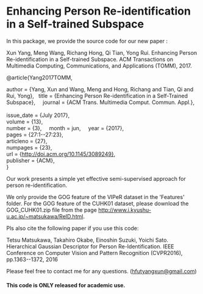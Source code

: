 # Enhancing Person Re-identification in a Self-trained Subspace
In this package, we provide the source code for our new paper :

Xun Yang, Meng Wang, Richang Hong, Qi Tian, Yong Rui. Enhancing Person Re-identification in a Self-trained Subspace. ACM Transactions on Multimedia Computing, Communications, and Applications (TOMM), 2017. 
 
@article{Yang2017TOMM,

 author = {Yang, Xun and Wang, Meng and Hong, Richang and Tian, Qi and Rui, Yong},   
 title = {Enhancing Person Re-identification in a Self-Trained Subspace},     
 journal = {ACM Trans. Multimedia Comput. Commun. Appl.},      
 issue_date = {July 2017},        
 volume = {13},      
 number = {3},     
 month = jun,     
 year = {2017},    
 pages = {27:1--27:23},    
 articleno = {27},    
 numpages = {23},    
 url = {http://doi.acm.org/10.1145/3089249},    
 publisher = {ACM},    
} 


Our work presents a simple yet effective semi-supervised approach for person re-identification. 

We only provide the GOG feature of the VIPeR dataset in the 'Features' folder. For the GOG feature of the CUHK01 dataset, please download the GOG_CUHK01.zip file from the page  http://www.i.kyushu-u.ac.jp/~matsukawa/ReID.html.


Pls also cite the following paper if you use this code:

 Tetsu Matsukawa, Takahiro Okabe, Einoshin Suzuki, Yoichi Sato. Hierarchical Gaussian Descriptor for Person Re-Identification. IEEE Conference on Computer Vision and Pattern Recognition (CVPR2016), pp.1363--1372, 2016 
 
 Please feel free to contact me for any questions. (hfutyangxun@gmail.com)

#### This code is ONLY released for academic use.
